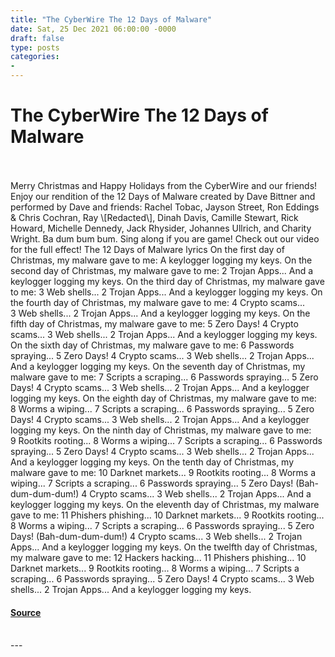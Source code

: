 ```yaml
---
title: "The CyberWire The 12 Days of Malware"
date: Sat, 25 Dec 2021 06:00:00 -0000
draft: false
type: posts
categories: 
- 
---
```

# The CyberWire The 12 Days of Malware

<br/>

<br/>
Merry Christmas and Happy Holidays from the CyberWire and our friends! Enjoy our rendition of the 12 Days of Malware created by Dave Bittner and performed by Dave and friends: Rachel Tobac, Jayson Street, Ron Eddings & Chris Cochran, Ray \[Redacted\], Dinah Davis, Camille Stewart, Rick Howard, Michelle Dennedy, Jack Rhysider, Johannes Ullrich, and Charity Wright. Ba dum bum bum. Sing along if you are game! Check out our video for the full effect! The 12 Days of Malware lyrics On the first day of Christmas, my malware gave to me: A keylogger logging my keys. On the second day of Christmas, my malware gave to me: 2 Trojan Apps... And a keylogger logging my keys. On the third day of Christmas, my malware gave to me: 3 Web shells... 2 Trojan Apps... And a keylogger logging my keys. On the fourth day of Christmas, my malware gave to me: 4 Crypto scams... 3 Web shells... 2 Trojan Apps... And a keylogger logging my keys. On the fifth day of Christmas, my malware gave to me: 5 Zero Days! 4 Crypto scams... 3 Web shells... 2 Trojan Apps... And a keylogger logging my keys. On the sixth day of Christmas, my malware gave to me: 6 Passwords spraying... 5 Zero Days! 4 Crypto scams... 3 Web shells... 2 Trojan Apps... And a keylogger logging my keys. On the seventh day of Christmas, my malware gave to me: 7 Scripts a scraping... 6 Passwords spraying... 5 Zero Days! 4 Crypto scams... 3 Web shells... 2 Trojan Apps... And a keylogger logging my keys. On the eighth day of Christmas, my malware gave to me: 8 Worms a wiping... 7 Scripts a scraping... 6 Passwords spraying... 5 Zero Days! 4 Crypto scams... 3 Web shells... 2 Trojan Apps... And a keylogger logging my keys. On the ninth day of Christmas, my malware gave to me: 9 Rootkits rooting... 8 Worms a wiping... 7 Scripts a scraping... 6 Passwords spraying... 5 Zero Days! 4 Crypto scams... 3 Web shells... 2 Trojan Apps... And a keylogger logging my keys. On the tenth day of Christmas, my malware gave to me: 10 Darknet markets... 9 Rootkits rooting... 8 Worms a wiping... 7 Scripts a scraping... 6 Passwords spraying... 5 Zero Days! (Bah-dum-dum-dum!) 4 Crypto scams... 3 Web shells... 2 Trojan Apps... And a keylogger logging my keys. On the eleventh day of Christmas, my malware gave to me: 11 Phishers phishing... 10 Darknet markets... 9 Rootkits rooting... 8 Worms a wiping... 7 Scripts a scraping... 6 Passwords spraying... 5 Zero Days! (Bah-dum-dum-dum!) 4 Crypto scams... 3 Web shells... 2 Trojan Apps... And a keylogger logging my keys. On the twelfth day of Christmas, my malware gave to me: 12 Hackers hacking... 11 Phishers phishing... 10 Darknet markets... 9 Rootkits rooting... 8 Worms a wiping... 7 Scripts a scraping... 6 Passwords spraying... 5 Zero Days! 4 Crypto scams... 3 Web shells... 2 Trojan Apps... And a keylogger logging my keys.

#### [Source](https://thecyberwire.com/stories/f765b7d394aa4c16840fd96d405c2ee7/the-cyberwire-the-12-days-of-malware)

<br/>
---
